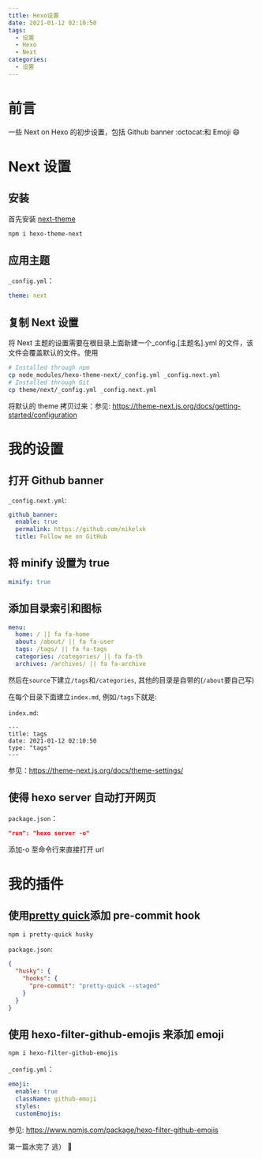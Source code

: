 ```yaml
---
title: Hexo设置
date: 2021-01-12 02:10:50
tags:
  - 设置
  - Hexo
  - Next
categories:
  - 设置
---
```


# 前言

一些 Next on Hexo 的初步设置，包括 Github banner :octocat:和 Emoji :smile:

# Next 设置

## 安装

首先安装 [next-theme](https://theme-next.org/)

```bash
npm i hexo-theme-next
```

## 应用主题

`_config.yml`：

```yaml
theme: next
```

## 复制 Next 设置

将 Next 主题的设置需要在根目录上面新建一个\_config.[主题名].yml 的文件，该文件会覆盖默认的文件。使用

```bash
# Installed through npm
cp node_modules/hexo-theme-next/_config.yml _config.next.yml
# Installed through Git
cp theme/next/_config.yml _config.next.yml
```

将默认的 theme 拷贝过来：参见: https://theme-next.js.org/docs/getting-started/configuration

# 我的设置

## 打开 Github banner

`_config.next.yml`:

```yaml
github_banner:
  enable: true
  permalink: https://github.com/mikelxk
  title: Follow me on GitHub
```

## 将 minify 设置为 true

```yaml
minify: true
```

## 添加目录索引和图标

```yaml
menu:
  home: / || fa fa-home
  about: /about/ || fa fa-user
  tags: /tags/ || fa fa-tags
  categories: /categories/ || fa fa-th
  archives: /archives/ || fa fa-archive
```

然后在`source`下建立`/tags`和`/categories`, 其他的目录是自带的(`/about`要自己写)

在每个目录下面建立`index.md`, 例如`/tags`下就是:

`index.md`:

```
---
title: tags
date: 2021-01-12 02:10:50
type: "tags"
---
```

参见：https://theme-next.js.org/docs/theme-settings/

## 使得 hexo server 自动打开网页

`package.json`：

```json
"run": "hexo server -o"
```

添加-o 至命令行来直接打开 url

# 我的插件

## 使用[pretty quick](https://prettier.io/docs/en/precommit.html)添加 pre-commit hook

```bash
npm i pretty-quick husky
```

`package.json`:

```json
{
  "husky": {
    "hooks": {
      "pre-commit": "pretty-quick --staged"
    }
  }
}
```

## 使用 hexo-filter-github-emojis 来添加 emoji

```bash
npm i hexo-filter-github-emojis
```

`_config.yml`：

```yaml
emoji:
  enable: true
  className: github-emoji
  styles:
  customEmojis:
```

参见: https://www.npmjs.com/package/hexo-filter-github-emojis

第一篇水完了 逃） :running:
